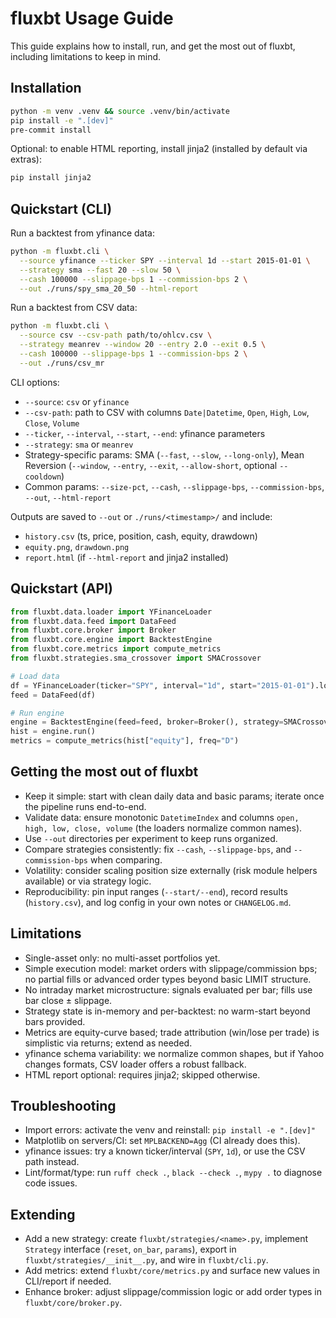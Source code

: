 # fluxbt Usage Guide

This guide explains how to install, run, and get the most out of fluxbt, including limitations to keep in mind.

## Installation

```bash
python -m venv .venv && source .venv/bin/activate
pip install -e ".[dev]"
pre-commit install
```

Optional: to enable HTML reporting, install jinja2 (installed by default via extras):

```bash
pip install jinja2
```

## Quickstart (CLI)

Run a backtest from yfinance data:

```bash
python -m fluxbt.cli \
  --source yfinance --ticker SPY --interval 1d --start 2015-01-01 \
  --strategy sma --fast 20 --slow 50 \
  --cash 100000 --slippage-bps 1 --commission-bps 2 \
  --out ./runs/spy_sma_20_50 --html-report
```

Run a backtest from CSV data:

```bash
python -m fluxbt.cli \
  --source csv --csv-path path/to/ohlcv.csv \
  --strategy meanrev --window 20 --entry 2.0 --exit 0.5 \
  --cash 100000 --slippage-bps 1 --commission-bps 2 \
  --out ./runs/csv_mr
```

CLI options:
- `--source`: `csv` or `yfinance`
- `--csv-path`: path to CSV with columns `Date|Datetime`, `Open`, `High`, `Low`, `Close`, `Volume`
- `--ticker`, `--interval`, `--start`, `--end`: yfinance parameters
- `--strategy`: `sma` or `meanrev`
- Strategy-specific params: SMA (`--fast`, `--slow`, `--long-only`), Mean Reversion (`--window`, `--entry`, `--exit`, `--allow-short`, optional `--cooldown`)
- Common params: `--size-pct`, `--cash`, `--slippage-bps`, `--commission-bps`, `--out`, `--html-report`

Outputs are saved to `--out` or `./runs/<timestamp>/` and include:
- `history.csv` (ts, price, position, cash, equity, drawdown)
- `equity.png`, `drawdown.png`
- `report.html` (if `--html-report` and jinja2 installed)

## Quickstart (API)

```python
from fluxbt.data.loader import YFinanceLoader
from fluxbt.data.feed import DataFeed
from fluxbt.core.broker import Broker
from fluxbt.core.engine import BacktestEngine
from fluxbt.core.metrics import compute_metrics
from fluxbt.strategies.sma_crossover import SMACrossover

# Load data
df = YFinanceLoader(ticker="SPY", interval="1d", start="2015-01-01").load()
feed = DataFeed(df)

# Run engine
engine = BacktestEngine(feed=feed, broker=Broker(), strategy=SMACrossover())
hist = engine.run()
metrics = compute_metrics(hist["equity"], freq="D")
```

## Getting the most out of fluxbt

- Keep it simple: start with clean daily data and basic params; iterate once the pipeline runs end-to-end.
- Validate data: ensure monotonic `DatetimeIndex` and columns `open, high, low, close, volume` (the loaders normalize common names).
- Use `--out` directories per experiment to keep runs organized.
- Compare strategies consistently: fix `--cash`, `--slippage-bps`, and `--commission-bps` when comparing.
- Volatility: consider scaling position size externally (risk module helpers available) or via strategy logic.
- Reproducibility: pin input ranges (`--start/--end`), record results (`history.csv`), and log config in your own notes or `CHANGELOG.md`.

## Limitations

- Single-asset only: no multi-asset portfolios yet.
- Simple execution model: market orders with slippage/commission bps; no partial fills or advanced order types beyond basic LIMIT structure.
- No intraday market microstructure: signals evaluated per bar; fills use bar close ± slippage.
- Strategy state is in-memory and per-backtest: no warm-start beyond bars provided.
- Metrics are equity-curve based; trade attribution (win/lose per trade) is simplistic via returns; extend as needed.
- yfinance schema variability: we normalize common shapes, but if Yahoo changes formats, CSV loader offers a robust fallback.
- HTML report optional: requires jinja2; skipped otherwise.

## Troubleshooting

- Import errors: activate the venv and reinstall: `pip install -e ".[dev]"`
- Matplotlib on servers/CI: set `MPLBACKEND=Agg` (CI already does this).
- yfinance issues: try a known ticker/interval (`SPY`, `1d`), or use the CSV path instead.
- Lint/format/type: run `ruff check .`, `black --check .`, `mypy .` to diagnose code issues.

## Extending

- Add a new strategy: create `fluxbt/strategies/<name>.py`, implement `Strategy` interface (`reset`, `on_bar`, `params`), export in `fluxbt/strategies/__init__.py`, and wire in `fluxbt/cli.py`.
- Add metrics: extend `fluxbt/core/metrics.py` and surface new values in CLI/report if needed.
- Enhance broker: adjust slippage/commission logic or add order types in `fluxbt/core/broker.py`.

